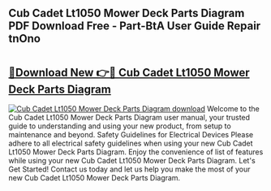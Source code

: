 ## Cub Cadet Lt1050 Mower Deck Parts Diagram PDF Download Free - Part-BtA User Guide Repair tnOno

# <h2><a href="http://dfkf3s2.blite.top/?on=Cub+Cadet+Lt1050+Mower+Deck+Parts+Diagram">🔗Download New 👉🔴 Cub Cadet Lt1050 Mower Deck Parts Diagram</a></h2>

[![Cub Cadet Lt1050 Mower Deck Parts Diagram download](https://i.imgur.com/lujVjoI.png)](http://dfkf3s2.blite.top/?on=Cub+Cadet+Lt1050+Mower+Deck+Parts+Diagram)
Welcome to the Cub Cadet Lt1050 Mower Deck Parts Diagram user manual, your trusted guide to understanding and using your new product, from setup to maintenance and beyond. Safety Guidelines for Electrical Devices Please adhere to all electrical safety guidelines when using your new Cub Cadet Lt1050 Mower Deck Parts Diagram. Enjoy the convenience of list of features while using your new Cub Cadet Lt1050 Mower Deck Parts Diagram. Let's Get Started! Contact us today and let us help you make the most of your new Cub Cadet Lt1050 Mower Deck Parts Diagram.
